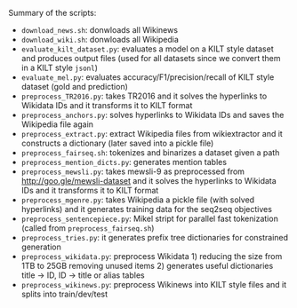 Summary of the scripts:
* `download_news.sh`: donwloads all Wikinews
* `download_wiki.sh`: donwloads all Wikipedia
* `evaluate_kilt_dataset.py`: evaluates a model on a KILT style dataset and produces output files (used for all datasets since we convert them in a KILT style `jsonl`)
* `evaluate_mel.py`: evaluates accuracy/F1/precision/recall of KILT style dataset (gold and prediction)
* `preprocess_TR2016.py`: takes TR2016 and it solves the hyperlinks to Wikidata IDs and it transforms it to KILT format
* `preprocess_anchors.py`: solves hyperlinks to Wikidata IDs and saves the Wikipedia file again
* `preprocess_extract.py`: extract Wikipedia files from wikiextractor and it constructs a dictionary (later saved into a pickle file)
* `preprocess_fairseq.sh`: tokenizes and binarizes a dataset given a path
* `preprocess_mention_dicts.py`: generates mention tables
* `preprocess_mewsli.py`: takes mewsli-9 as preprocessed from http://goo.gle/mewsli-dataset and it solves the hyperlinks to Wikidata IDs and it transforms it to KILT format
* `preprocess_mgenre.py`: takes Wikipedia a pickle file (with solved hyperlinks) and it generates training data for the seq2seq objectives
* `preprocess_sentencepiece.py`: Mikel stript for parallel fast tokenization (called from `preprocess_fairseq.sh`)
* `preprocess_tries.py`: it generates prefix tree dictionaries for constrained generation
* `preprocess_wikidata.py`: preprocess Wikidata 1) reducing the size from 1TB to 25GB removing unused items 2) generates useful dictionaries title -> ID, ID -> title or alias tables
* `preprocess_wikinews.py`: preprocess Wikinews into KILT style files and it splits into train/dev/test
